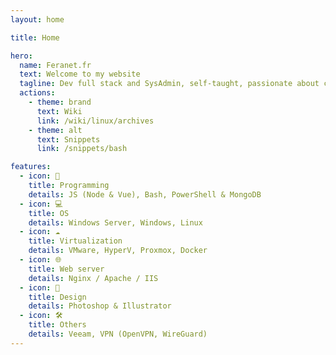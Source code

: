 ```yaml
---
layout: home

title: Home

hero:
  name: Feranet.fr
  text: Welcome to my website
  tagline: Dev full stack and SysAdmin, self-taught, passionate about computers and new technologies.
  actions:
    - theme: brand
      text: Wiki
      link: /wiki/linux/archives
    - theme: alt
      text: Snippets
      link: /snippets/bash

features:
  - icon: 🚀
    title: Programming
    details: JS (Node & Vue), Bash, PowerShell & MongoDB
  - icon: 💻
    title: OS
    details: Windows Server, Windows, Linux
  - icon: ☁️
    title: Virtualization
    details: VMware, HyperV, Proxmox, Docker
  - icon: 🌐
    title: Web server
    details: Nginx / Apache / IIS
  - icon: 🎨
    title: Design
    details: Photoshop & Illustrator
  - icon: 🛠️
    title: Others
    details: Veeam, VPN (OpenVPN, WireGuard)
---
```

